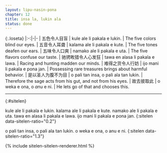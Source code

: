 ```yaml
---
layout: lipu-nasin-pona
chapter: 12
title: insa la, lukin ala
status: done
---
```


{:.loseta}
|:-:|-|-
| 五色令人目盲                   | kule ale li pakala e lukin.            | The five colors blind our eyes.
| 五音令人耳聋                   | kalama ale li pakala e kute.           | The five tones deafen our ears.
| 五味令人口爽                   | namako ale li pakala e uta.            | The five flavors confuse our taste.
| 驰骋畋猎<wbr/>令人心发狂       | tawa en alasa li pakala e lawa.        | Racing and hunting madden our minds.
| 难得之货<wbr/>令人行妨         | ijo mani li pakala e pona jan.         | Possessing rare treasures brings about harmful behavior.
| 是以<wbr/>圣人为腹<wbr/>不为目 | o pali tan insa, o pali ala tan lukin. | Therefore the sage acts from his gut, and not from his eyes.
| 故<wbr/>去彼取此               | o weka e ona, o _anu_ e ni.            | He lets go of that and chooses this.

-------
{:#sitelen}

kule ale li pakala e lukin.
kalama ale li pakala e kute.
namako ale li pakala e uta.
tawa en alasa li pakala e lawa.
ijo mani li pakala e pona jan.
{:sitelen data-sitelen-ratio="0.2"}

o pali tan insa, o pali ala tan lukin.
o weka e ona, o anu e ni.
{:sitelen data-sitelen-ratio="1.3"}

{% include sitelen-sitelen-renderer.html %}
